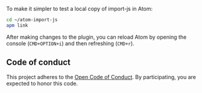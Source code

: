 To make it simpler to test a local copy of import-js in Atom:

```sh
cd ~/atom-import-js
apm link
```

After making changes to the plugin, you can reload Atom by opening the console
(`CMD+OPTION+i`) and then refreshing (`CMD+r`).

## Code of conduct

This project adheres to the [Open Code of Conduct][code-of-conduct]. By
participating, you are expected to honor this code.

[code-of-conduct]: http://todogroup.org/opencodeofconduct/#Import-JS/henric.trotzig@gmail.com
